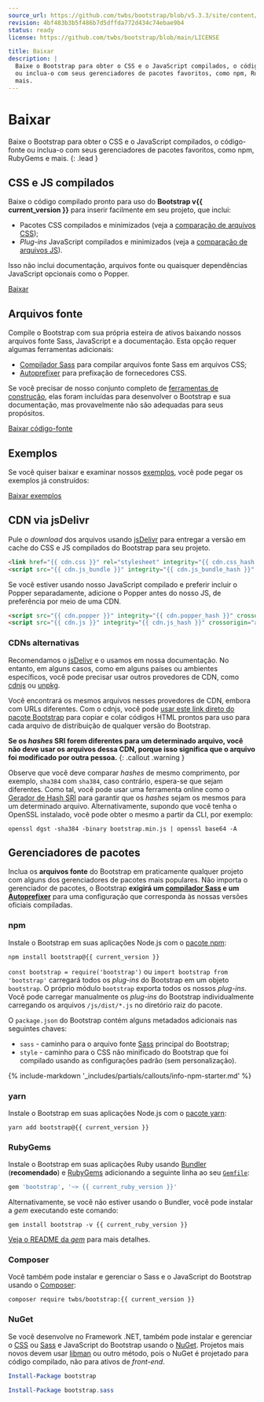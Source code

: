 ```yaml
---
source_url: https://github.com/twbs/bootstrap/blob/v5.3.3/site/content/docs/5.3/getting-started/introduction.md
revision: 4bf483b3b5f486b7d5dffda772d434c74ebae9b4
status: ready
license: https://github.com/twbs/bootstrap/blob/main/LICENSE

title: Baixar
description: |
  Baixe o Bootstrap para obter o CSS e o JavaScript compilados, o código-fonte
  ou inclua-o com seus gerenciadores de pacotes favoritos, como npm, RubyGems e
  mais.
---
```


# Baixar

Baixe o Bootstrap para obter o CSS e o JavaScript compilados, o código-fonte ou
inclua-o com seus gerenciadores de pacotes favoritos, como npm, RubyGems e mais.
{: .lead }

## CSS e JS compilados

Baixe o código compilado pronto para uso do **Bootstrap v{{ current_version }}**
para inserir facilmente em seu projeto, que inclui:

* Pacotes CSS compilados e minimizados (veja a
  [comparação de arquivos CSS](conteudo.md#arquivos-css));
* _Plug-ins_ JavaScript compilados e minimizados (veja a
  [comparação de arquivos JS](conteudo#arquivos-js)).

Isso não inclui documentação, arquivos fonte ou quaisquer dependências
JavaScript opcionais como o Popper.

<a href="{{ download.dist }}" class="btn btn-primary">Baixar</a>

## Arquivos fonte

Compile o Bootstrap com sua própria esteira de ativos baixando nossos arquivos
fonte Sass, JavaScript e a documentação.
Esta opção requer algumas ferramentas adicionais:

* [Compilador Sass](../getting-started/contribute.md#sass) para compilar
  arquivos fonte Sass em arquivos CSS;
* [Autoprefixer](https://github.com/postcss/autoprefixer) para prefixação de
  fornecedores CSS.

Se você precisar de nosso conjunto completo de
[ferramentas de construção](../getting-started/contribute.md#tooling-setup),
elas foram incluídas para desenvolver o Bootstrap e sua documentação, mas
provavelmente não são adequadas para seus propósitos.

<a href="{{ download.source }}" class="btn btn-primary">Baixar código-fonte</a>

## Exemplos

Se você quiser baixar e examinar nossos [exemplos](../examples/index.md), você
pode pegar os exemplos já construídos:

<a href="{{ download.dist_examples }}" class="btn btn-bd-primary">
Baixar exemplos
</a>

## CDN via jsDelivr

Pule o _download_ dos arquivos usando [jsDelivr](https://www.jsdelivr.com/) para
entregar a versão em cache do CSS e JS compilados do Bootstrap para seu projeto.

```html
<link href="{{ cdn.css }}" rel="stylesheet" integrity="{{ cdn.css_hash }}" crossorigin="anonymous">
<script src="{{ cdn.js_bundle }}" integrity="{{ cdn.js_bundle_hash }}" crossorigin="anonymous"></script>
```

Se você estiver usando nosso JavaScript compilado e preferir incluir o Popper
separadamente, adicione o Popper antes do nosso JS, de preferência por meio de
uma CDN.

```html
<script src="{{ cdn.popper }}" integrity="{{ cdn.popper_hash }}" crossorigin="anonymous"></script>
<script src="{{ cdn.js }}" integrity="{{ cdn.js_hash }}" crossorigin="anonymous"></script>
```

### CDNs alternativas

Recomendamos o [jsDelivr](https://www.jsdelivr.com/) e o usamos em nossa
documentação.
No entanto, em alguns casos, como em alguns países ou ambientes específicos,
você pode precisar usar outros provedores de CDN, como
[cdnjs](https://cdnjs.com/) ou [unpkg](https://unpkg.com/).

Você encontrará os mesmos arquivos nesses provedores de CDN, embora com URLs
diferentes.
Com o cdnjs, você pode
[usar este link direto do pacote Bootstrap](https://cdnjs.com/libraries/bootstrap)
para copiar e colar códigos HTML prontos para uso para cada arquivo de
distribuição de qualquer versão do Bootstrap.

**Se os _hashes_ SRI forem diferentes para um determinado arquivo, você não deve
usar os arquivos dessa CDN, porque isso significa que o arquivo foi modificado
por outra pessoa.**
{: .callout .warning }

Observe que você deve comparar _hashes_ de mesmo comprimento, por exemplo,
`sha384` com `sha384`, caso contrário, espera-se que sejam diferentes.
Como tal, você pode usar uma ferramenta online como o
[Gerador de Hash SRI](https://www.srihash.org/) para garantir que os _hashes_
sejam os mesmos para um determinado arquivo.
Alternativamente, supondo que você tenha o OpenSSL instalado, você pode obter o
mesmo a partir da CLI, por exemplo:

```shell
openssl dgst -sha384 -binary bootstrap.min.js | openssl base64 -A
```

## Gerenciadores de pacotes

Inclua os **arquivos fonte** do Bootstrap em praticamente qualquer projeto com
alguns dos gerenciadores de pacotes mais populares.
Não importa o gerenciador de pacotes, o Bootstrap **exigirá um
[compilador Sass](/getting-started/contribute.md#sass) e um
[Autoprefixer](https://github.com/postcss/autoprefixer)** para uma configuração
que corresponda às nossas versões oficiais compiladas.

### npm

Instale o Bootstrap em suas aplicações Node.js com o
[pacote npm](https://www.npmjs.com/package/bootstrap):

```shell
npm install bootstrap@{{ current_version }}
```

`const bootstrap = require('bootstrap')` ou `import bootstrap from 'bootstrap'`
carregará todos os _plug-ins_ do Bootstrap em um objeto `bootstrap`.
O próprio módulo `bootstrap` exporta todos os nossos _plug-ins_.
Você pode carregar manualmente os _plug-ins_ do Bootstrap individualmente
carregando os arquivos `/js/dist/*.js` no diretório raiz do pacote.

O `package.json` do Bootstrap contém alguns metadados adicionais nas seguintes
chaves:

* `sass` - caminho para o arquivo fonte [Sass](https://sass-lang.com/) principal
  do Bootstrap;
* `style` - caminho para o CSS não minificado do Bootstrap que foi compilado
  usando as configurações padrão (sem personalização).

{% include-markdown '_includes/partials/callouts/info-npm-starter.md' %}

### yarn

Instale o Bootstrap em suas aplicações Node.js com o
[pacote yarn](https://yarnpkg.com/en/package/bootstrap):

```shell
yarn add bootstrap@{{ current_version }}
```

### RubyGems

Instale o Bootstrap em suas aplicações Ruby usando
[Bundler](https://bundler.io/) (**recomendado**) e
[RubyGems](https://rubygems.org/) adicionando a seguinte linha ao seu
[`Gemfile`](https://bundler.io/guides/gemfile.html):

```ruby
gem 'bootstrap', '~> {{ current_ruby_version }}'
```

Alternativamente, se você não estiver usando o Bundler, você pode instalar a
_gem_ executando este comando:

```shell
gem install bootstrap -v {{ current_ruby_version }}
```

[Veja o README da _gem_](https://github.com/twbs/bootstrap-rubygem/blob/main/README.md)
para mais detalhes.

### Composer

Você também pode instalar e gerenciar o Sass e o JavaScript do Bootstrap usando
o [Composer](https://getcomposer.org/):

```shell
composer require twbs/bootstrap:{{ current_version }}
```

### NuGet

Se você desenvolve no Framework .NET, também pode instalar e gerenciar o
[CSS](https://www.nuget.org/packages/bootstrap/) ou
[Sass](https://www.nuget.org/packages/bootstrap.sass/) e JavaScript do Bootstrap
usando o [NuGet](https://www.nuget.org/).
Projetos mais novos devem usar
[libman](https://learn.microsoft.com/en-us/aspnet/core/client-side/libman/) ou
outro método, pois o NuGet é projetado para código compilado, não para ativos de
_front-end_.

```powershell
Install-Package bootstrap
```

```powershell
Install-Package bootstrap.sass
```
